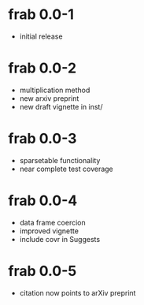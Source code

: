 # frab 0.0-1

- initial release


# frab 0.0-2

- multiplication method
- new arxiv preprint
- new draft vignette in inst/

# frab 0.0-3

- sparsetable functionality
- near complete test coverage

# frab 0.0-4

- data frame coercion
- improved vignette
- include covr in Suggests

# frab 0.0-5

- citation now points to arXiv preprint